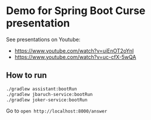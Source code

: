 # Demo for Spring Boot Curse presentation

See presentations on Youtube:

* https://www.youtube.com/watch?v=uiEnOT2oYnI
* https://www.youtube.com/watch?v=uc-cfX-5wQA

## How to run

```bash
./gradlew assistant:bootRun
./gradlew jbaruch-service:bootRun
./gradlew joker-service:bootRun
```

Go to `open http://localhost:8000/answer`
